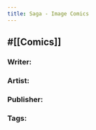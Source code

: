```yaml
---
title: Saga - Image Comics
---
```


## #[[Comics]]
### Writer: 

### Artist: 

### Publisher: 

### Tags: 
